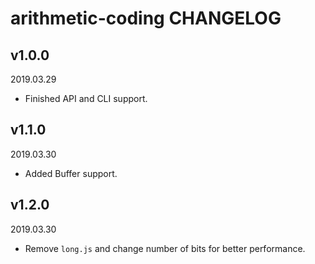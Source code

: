 # arithmetic-coding CHANGELOG

## v1.0.0

2019.03.29

- Finished API and CLI support.

## v1.1.0

2019.03.30

- Added Buffer support.

## v1.2.0

2019.03.30

- Remove `long.js` and change number of bits for better performance.